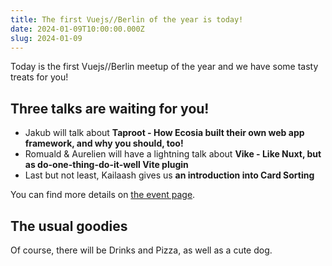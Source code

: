 ```yaml
---
title: The first Vuejs//Berlin of the year is today!
date: 2024-01-09T10:00:00.000Z
slug: 2024-01-09
---
```


Today is the first Vuejs//Berlin meetup of the year and we have some tasty treats for you!

## Three talks are waiting for you!

 *  Jakub will talk about **Taproot - How Ecosia built their own web app framework, and why you should, too!**
 *  Romuald & Aurelien will have a lightning talk about **Vike - Like Nuxt, but as do-one-thing-do-it-well Vite plugin**
 *  Last but not least, Kailaash gives us **an introduction into Card Sorting**

You can find more details on [the event page](https://vuejs.berlin/events/2024-01-09-vuejs-berlin-new-years-edition.html).

## The usual goodies

Of course, there will be Drinks and Pizza, as well as a cute dog.
